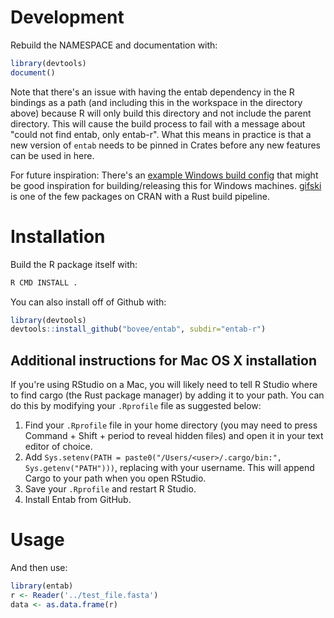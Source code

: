 # Development

Rebuild the NAMESPACE and documentation with:
```r
library(devtools)
document()
```

Note that there's an issue with having the entab dependency in the R bindings as a path (and including this in the workspace in the directory above) because R will only build this directory and not include the parent directory. This will cause the build process to fail with a message about "could not find entab, only entab-r". What this means in practice is that a new version of `entab` needs to be pinned in Crates before any new features can be used in here.

For future inspiration: There's an [example Windows build config](https://yutani.rbind.io/post/some-more-notes-about-using-rust-code-in-r-packages/) that might be good inspiration for building/releasing this for Windows machines.  [gifski](https://cran.r-project.org/web/packages/gifski/index.html) is one of the few packages on CRAN with a Rust build pipeline.

# Installation

Build the R package itself with:
```bash
R CMD INSTALL .
```

You can also install off of Github with:
```r
library(devtools)
devtools::install_github("bovee/entab", subdir="entab-r")
```

## Additional instructions for Mac OS X installation

If you're using RStudio on a Mac, you will likely need to tell R Studio where to find cargo (the Rust package manager) by adding it to your path. You can do this by modifying your `.Rprofile` file as suggested below:

1. Find your `.Rprofile` file in your home directory (you may need to press Command + Shift + period to reveal hidden files) and open it in your text editor of choice.
2. Add `Sys.setenv(PATH = paste0("/Users/<user>/.cargo/bin:", Sys.getenv("PATH")))`, replacing <user> with your username. This will append Cargo to your path when you open RStudio.
3. Save your `.Rprofile` and restart R Studio.
4. Install Entab from GitHub.

# Usage

And then use:
```r
library(entab)
r <- Reader('../test_file.fasta')
data <- as.data.frame(r)
```

